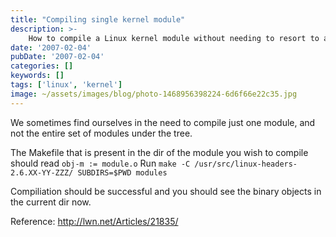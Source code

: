 ```yaml
---
title: "Compiling single kernel module"
description: >-
    How to compile a Linux kernel module without needing to resort to a full Linux kernel compilation process
date: '2007-02-04'
pubDate: '2007-02-04'
categories: []
keywords: []
tags: ['linux', 'kernel']
image: ~/assets/images/blog/photo-1468956398224-6d6f66e22c35.jpg
---
```


We sometimes find ourselves in the need to compile just one module, and not the entire set
of modules under the tree.

The Makefile that is present in the dir of the module you wish to compile should read `obj-m := module.o`
Run `make -C /usr/src/linux-headers-2.6.XX-YY-ZZZ/ SUBDIRS=$PWD modules`

Compiliation should be successful and you should see the binary objects in the current dir now.

Reference: http://lwn.net/Articles/21835/